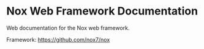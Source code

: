 # Nox Web Framework Documentation
Web documentation for the Nox web framework.

Framework: https://github.com/nox7/nox
